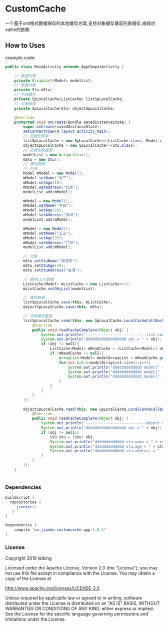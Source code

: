 # CustomCache
一个基于xml格式数据保存的本地缓存方案,支持对象缓存兼容列表缓存,减弱对sqlite的依赖.

## How to Uses
example code:
```java
public class MainActivity extends AppCompatActivity {

    // 数据列表
    private ArrayList<Model> modelList;
    // 数据对象
    private Stu mStu;
    // 列表缓存
    private SpLocalCache<ListCache> listSpLocalCache;
    // 对象缓存
    private SpLocalCache<Stu> objectSpLocalCache;

    @Override
    protected void onCreate(Bundle savedInstanceState) {
        super.onCreate(savedInstanceState);
        setContentView(R.layout.activity_main);
        // 初始化缓存
        listSpLocalCache = new SpLocalCache<>(ListCache.class, Model.class);
        objectSpLocalCache = new SpLocalCache<>(Stu.class);
        // 初始化数据源
        modelList = new ArrayList<>();
        mStu = new Stu();
        // 模拟数据
        // 列表
        Model mModel = new Model();
        mModel.setName("张三");
        mModel.setAge(18);
        mModel.setAddress("北京");
        modelList.add(mModel);

        mModel = new Model();
        mModel.setName("李四");
        mModel.setAge(20);
        mModel.setAddress("深圳");
        modelList.add(mModel);

        mModel = new Model();
        mModel.setName("王五");
        mModel.setAge(25);
        mModel.setAddress("广州");
        modelList.add(mModel);

        // 对象
        mStu.setStuName("庾澄庆");
        mStu.setStuAge(49);
        mStu.setStuAddress("台湾");

        // 缓存List数据
        ListCache<Model> mListCache = new ListCache<>();
        mListCache.setObjList(modelList);

        // 缓存数据
        listSpLocalCache.save(this, mListCache);
        objectSpLocalCache.save(this, mStu);

        // 读取缓存数据
        listSpLocalCache.read(this, new SpLocalCache.LocalCacheCallBack() {
            @Override
            public void readCacheComplete(Object obj) {
                System.out.println("---------------------------list cache----------------------------------");
                System.out.println("dddddddddddddddddd obj = " + obj);
                if (obj != null){
                    ListCache<Model> mReadCache = (ListCache<Model>) obj;
                    if (mReadCache != null){
                        ArrayList<Model> modelArrayList = mReadCache.getObjList();
                        for(int i=0;i<modelArrayList.size();i++){
                            System.out.println("ddddddddddddd model[" + i + "].name = " + modelArrayList.get(i).getName());
                            System.out.println("ddddddddddddd model[" + i + "].age = " + modelArrayList.get(i).getAge());
                            System.out.println("ddddddddddddd model[" + i + "].address = " + modelArrayList.get(i).getAddress());
                        }
                    }
                }
            }
        });
    
        objectSpLocalCache.read(this, new SpLocalCache.LocalCacheCallBack() {
            @Override
            public void readCacheComplete(Object obj) {
                System.out.println("---------------------------object cache----------------------------------");
                System.out.println("dddddddddddddddddd obj = " + obj);
                if (obj != null){
                    Stu stu = (Stu) obj;
                    System.out.println("ddddddddddddd stu.name = " + stu.getStuName());
                    System.out.println("ddddddddddddd stu.age = " + stu.getStuAge());
                    System.out.println("ddddddddddddd stu.address = " + stu.getStuAddress());
                }
            }
        });
    }
    
```
### Dependencies
```java
buildscript {
  repositories {
     jcenter()
   }
}

dependencies {
    compile 'cn.jianke.customcache:app:1.0.1'
}
```

### License
Copyright 2016 leibing

Licensed under the Apache License, Version 2.0 (the "License");
you may not use this file except in compliance with the License.
You may obtain a copy of the License at

   http://www.apache.org/licenses/LICENSE-2.0

Unless required by applicable law or agreed to in writing, software
distributed under the License is distributed on an "AS IS" BASIS,
WITHOUT WARRANTIES OR CONDITIONS OF ANY KIND, either express or implied.
See the License for the specific language governing permissions and
limitations under the License.


